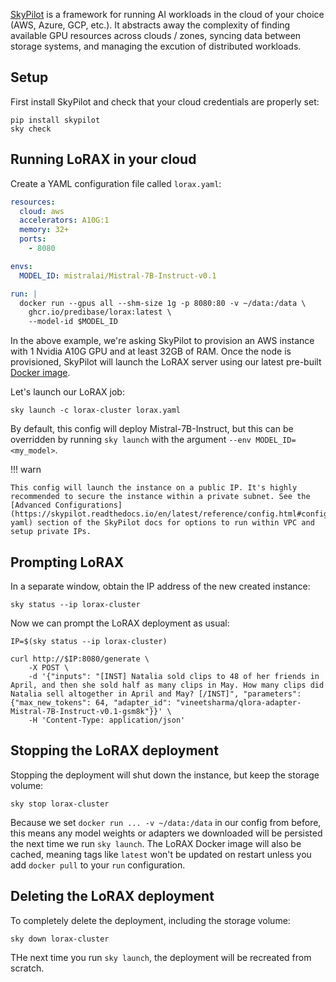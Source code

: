 [SkyPilot](https://github.com/skypilot-org/skypilot) is a framework for running AI workloads
in the cloud of your choice (AWS, Azure, GCP, etc.). It abstracts away the complexity of finding available GPU resources across clouds / zones, syncing data between
storage systems, and managing the excution of distributed workloads.

## Setup

First install SkyPilot and check that your cloud credentials are properly set:

```shell
pip install skypilot
sky check
```

## Running LoRAX in your cloud

Create a YAML configuration file called `lorax.yaml`:

```yaml
resources:
  cloud: aws
  accelerators: A10G:1
  memory: 32+
  ports: 
    - 8080

envs:
  MODEL_ID: mistralai/Mistral-7B-Instruct-v0.1

run: |
  docker run --gpus all --shm-size 1g -p 8080:80 -v ~/data:/data \
    ghcr.io/predibase/lorax:latest \
    --model-id $MODEL_ID
```

In the above example, we're asking SkyPilot to provision an AWS instance with 1 Nvidia A10G GPU and at least 32GB of RAM. Once the node is provisioned,
SkyPilot will launch the LoRAX server using our latest pre-built [Docker image](./docker.md).

Let's launch our LoRAX job:

```shell
sky launch -c lorax-cluster lorax.yaml
```

By default, this config will deploy Mistral-7B-Instruct, but this can be overridden by running `sky launch` with the argument `--env MODEL_ID=<my_model>`.

!!! warn
    
    This config will launch the instance on a public IP. It's highly recommended to secure the instance within a private subnet. See the [Advanced Configurations](https://skypilot.readthedocs.io/en/latest/reference/config.html#config-yaml) section of the SkyPilot docs for options to run within VPC and setup private IPs.

## Prompting LoRAX

In a separate window, obtain the IP address of the new created instance:

```shell
sky status --ip lorax-cluster
```

Now we can prompt the LoRAX deployment as usual:

```shell
IP=$(sky status --ip lorax-cluster)

curl http://$IP:8080/generate \
    -X POST \
    -d '{"inputs": "[INST] Natalia sold clips to 48 of her friends in April, and then she sold half as many clips in May. How many clips did Natalia sell altogether in April and May? [/INST]", "parameters": {"max_new_tokens": 64, "adapter_id": "vineetsharma/qlora-adapter-Mistral-7B-Instruct-v0.1-gsm8k"}}' \
    -H 'Content-Type: application/json'
```

## Stopping the LoRAX deployment

Stopping the deployment will shut down the instance, but keep the storage volume:

```shell
sky stop lorax-cluster
```

Because we set `docker run ... -v ~/data:/data` in our config from before, this means any model weights or adapters we downloaded will be persisted the next time we run `sky launch`. The LoRAX Docker image will also be cached, meaning tags like `latest` won't be updated on restart unless you add `docker pull` to your `run` configuration.

## Deleting the LoRAX deployment

To completely delete the deployment, including the storage volume:

```shell
sky down lorax-cluster
```

THe next time you run `sky launch`, the deployment will be recreated from scratch.
